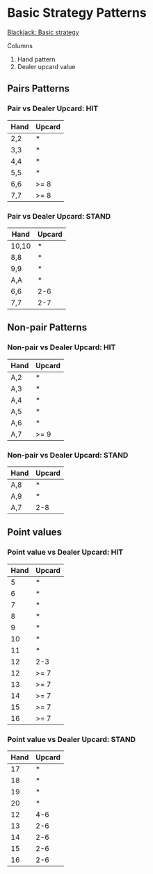 # Basic Strategy Patterns   

[Blackjack: Basic strategy](https://en.wikipedia.org/wiki/Blackjack#Basic_strategy)

Columns

1. Hand pattern
2. Dealer upcard value

## Pairs Patterns

### Pair vs Dealer Upcard: HIT

| Hand | Upcard |
|------|--------|
| 2,2  | *      |
| 3,3  | *      |
| 4,4  | *      |
| 5,5  | *      |
| 6,6  | >= 8   |
| 7,7  | >= 8   |

### Pair vs Dealer Upcard: STAND

| Hand  | Upcard |
|-------|--------|
| 10,10 | *      |
| 8,8   | *      |
| 9,9   | *      |
| A,A   | *      |
| 6,6   | 2-6    |
| 7,7   | 2-7    |

## Non-pair Patterns

### Non-pair vs Dealer Upcard: HIT

| Hand  | Upcard |
|-------|--------|
| A,2   | *      |
| A,3   | *      |
| A,4   | *      |
| A,5   | *      |
| A,6   | *      |
| A,7   | >= 9   |

### Non-pair vs Dealer Upcard: STAND

| Hand  | Upcard  |
|-------|---------|
| A,8   | *       |
| A,9   | *       |
| A,7   | 2-8     |

## Point values

### Point value vs Dealer Upcard: HIT

| Hand  | Upcard  |
|-------|---------|
| 5     | *       |
| 6     | *       |
| 7     | *       |
| 8     | *       |
| 9     | *       |
| 10    | *       |
| 11    | *       |
| 12    | 2-3     |
| 12    | >= 7    |
| 13    | >= 7    |
| 14    | >= 7    |
| 15    | >= 7    |
| 16    | >= 7    |

### Point value vs Dealer Upcard: STAND

| Hand  | Upcard  |
|-------|---------|
| 17    | *       |
| 18    | *       |
| 19    | *       |
| 20    | *       |
| 12    | 4-6     |
| 13    | 2-6     |
| 14    | 2-6     |
| 15    | 2-6     |
| 16    | 2-6     |
